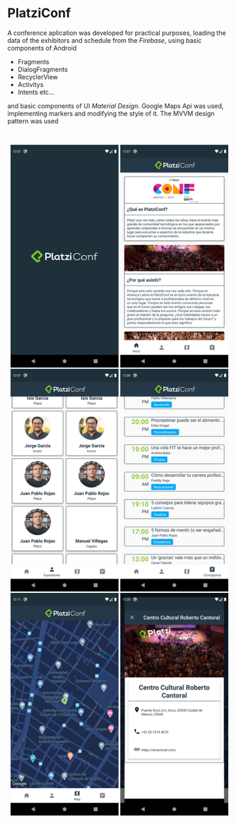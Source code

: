 # PlatziConf

A conference aplication was developed for practical purposes, loading the data of the exhibitors and schedule from the *Firebase*, using basic components of Android  
- Fragments
- DialogFragments
- RecyclerView
- Activitys
- Intents etc...

and basic components of UI *Material Design*. Google Maps Api was used, implementing markers and modifying the style of it. The MVVM design pattern was used   

![]()
<p align="center">
<img src="https://github.com/Byronpv/PlatziConf/blob/master/imagenes/Screenshot_1594685244.png" widht="500" height="500">
<img src="https://github.com/Byronpv/PlatziConf/blob/master/imagenes/Screenshot_1594685247.png" widht="500" height="500">
<img src="https://github.com/Byronpv/PlatziConf/blob/master/imagenes/Screenshot_1594685272.png" widht="500" height="500">
<img src="https://github.com/Byronpv/PlatziConf/blob/master/imagenes/Screenshot_1594685281.png" widht="500" height="500">
<img src="https://github.com/Byronpv/PlatziConf/blob/master/imagenes/Screenshot_1594685463.png" widht="500" height="500">
<img src="https://github.com/Byronpv/PlatziConf/blob/master/imagenes/Screenshot_1594686057.png" widht="500" height="500">
</p>
 


 

